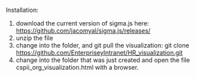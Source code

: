 Installation:
1. download the current version of sigma.js here: https://github.com/jacomyal/sigma.js/releases/
2. unzip the file
3. change into the folder, and git pull the visualization: git clone https://github.com/EnterpriseyIntranet/HR_visualization.git 
4. change into the folder that was just created and open the file cspii_org_visualization.html with a browser.
